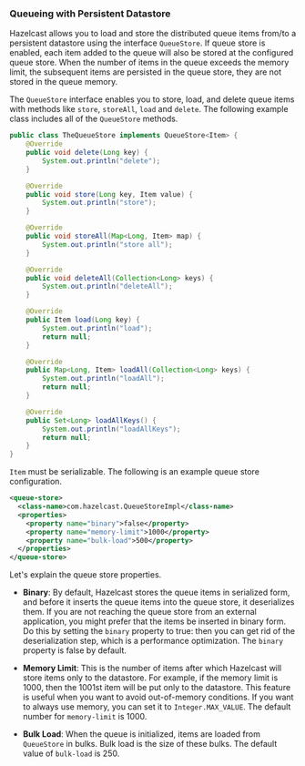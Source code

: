 
### Queueing with Persistent Datastore


Hazelcast allows you to load and store the distributed queue items from/to a persistent datastore using the interface `QueueStore`. If queue store is enabled, each item added to the queue will also be stored at the configured queue store. When the number of items in the queue exceeds the memory limit, the subsequent items are persisted in the queue store, they are not stored in the queue memory.

The `QueueStore` interface enables you to store, load, and delete queue items with methods like `store`, `storeAll`, `load` and `delete`. The following example class includes all of the `QueueStore` methods.

```java
public class TheQueueStore implements QueueStore<Item> {
    @Override
    public void delete(Long key) {
        System.out.println("delete");
    }

    @Override
    public void store(Long key, Item value) {
        System.out.println("store");
    }

    @Override
    public void storeAll(Map<Long, Item> map) {
        System.out.println("store all");
    }

    @Override
    public void deleteAll(Collection<Long> keys) {
        System.out.println("deleteAll");
    }

    @Override
    public Item load(Long key) {
        System.out.println("load");
        return null;
    }

    @Override
    public Map<Long, Item> loadAll(Collection<Long> keys) {
        System.out.println("loadAll");
        return null;
    }

    @Override
    public Set<Long> loadAllKeys() {
        System.out.println("loadAllKeys");
        return null;
    }
}
```


`Item` must be serializable. The following is an example queue store configuration.


```xml
<queue-store>
  <class-name>com.hazelcast.QueueStoreImpl</class-name>
  <properties>
    <property name="binary">false</property>
    <property name="memory-limit">1000</property>
    <property name="bulk-load">500</property>
  </properties>
</queue-store>
```

Let's explain the queue store properties.

- **Binary**: By default, Hazelcast stores the queue items in serialized form, and before it inserts the queue items into the queue store, it deserializes them. If you are not reaching the queue store from an external application, you might prefer that the items be inserted in binary form. Do this by setting the `binary` property to true: then you can get rid of the deserialization step, which is a performance optimization. The `binary` property is false by default.
    
- **Memory Limit**: This is the number of items after which Hazelcast will store items only to the datastore. For example, if the memory limit is 1000, then the 1001st item will be put only to the datastore. This feature is useful when you want to avoid out-of-memory conditions. If you want to always use memory, you can set it to `Integer.MAX_VALUE`. The default number for `memory-limit` is 1000.
    
- **Bulk Load**: When the queue is initialized, items are loaded from `QueueStore` in bulks. Bulk load is the size of these bulks. The default value of `bulk-load` is 250.


